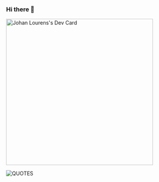 ### Hi there 👋

<!--
**0xjl/0xjl** is a ✨ _special_ ✨ repository because its `README.md` (this file) appears on your GitHub profile.

Here are some ideas to get you started:

- 🔭 I’m currently working on ...
- 🌱 I’m currently learning React and GraphQL
- 👯 I’m looking to collaborate on ...
- 🤔 I’m looking for help with ...
- 💬 Ask me about ...
- 📫 How to reach me: ...
- 😄 Pronouns: He/Him
- ⚡ Fun fact: I love watching Anime and Sci-fi shows.


Hello there! My name is Johan and I am a front end web developer.

Here is my tech stack:

<img src="https://img.shields.io/badge/-HTML-red"></img>

 https://img.shields.io/badge/-CSS-blue https://img.shields.io/badge/-JAVASCRIPT-yellow https://img.shields.io/badge/-REACT-violet https://img.shields.io/badge/-NODE-violet -->

<a href="https://app.daily.dev/devjdl"><img src="https://api.daily.dev/devcards/bf2eb1258f0f4d08b8052f5dd65c2fe4.png?r=a2n" width="400" alt="Johan Lourens's Dev Card"/></a>

![QUOTES](https://quotier.vercel.app/quote)
